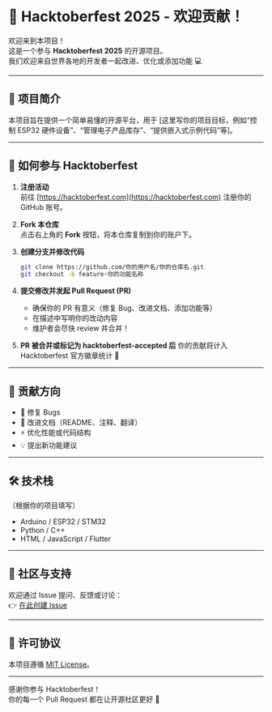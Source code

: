 # 🎃 Hacktoberfest 2025 - 欢迎贡献！

欢迎来到本项目！  
这是一个参与 **Hacktoberfest 2025** 的开源项目。  
我们欢迎来自世界各地的开发者一起改进、优化或添加功能 💻  

---

## 🌟 项目简介
本项目旨在提供一个简单易懂的开源平台，用于 [这里写你的项目目标，例如“控制 ESP32 硬件设备”、“管理电子产品库存”、“提供嵌入式示例代码”等]。

---

## 🚀 如何参与 Hacktoberfest

1. **注册活动**  
   前往 [https://hacktoberfest.com](https://hacktoberfest.com) 注册你的 GitHub 账号。

2. **Fork 本仓库**  
   点击右上角的 **Fork** 按钮，将本仓库复制到你的账户下。

3. **创建分支并修改代码**
   ```bash
   git clone https://github.com/你的用户名/你的仓库名.git
   git checkout -b feature-你的功能名称
   ```

4. **提交修改并发起 Pull Request (PR)**
   - 确保你的 PR 有意义（修复 Bug、改进文档、添加功能等）  
   - 在描述中写明你的改动内容  
   - 维护者会尽快 review 并合并！

5. **PR 被合并或标记为 hacktoberfest-accepted 后**
   你的贡献将计入 Hacktoberfest 官方徽章统计 🏅

---

## 🧠 贡献方向
- 🧩 修复 Bugs  
- 📘 改进文档（README、注释、翻译）  
- ⚡ 优化性能或代码结构  
- 💡 提出新功能建议  

---

## 🛠️ 技术栈
（根据你的项目填写）
- Arduino / ESP32 / STM32
- Python / C++
- HTML / JavaScript / Flutter

---

## 💬 社区与支持
欢迎通过 Issue 提问、反馈或讨论：  
👉 [在此创建 Issue](../../issues)

---

## 📄 许可协议
本项目遵循 [MIT License](LICENSE)。

---

感谢你参与 Hacktoberfest！  
你的每一个 Pull Request 都在让开源社区更好 💖
